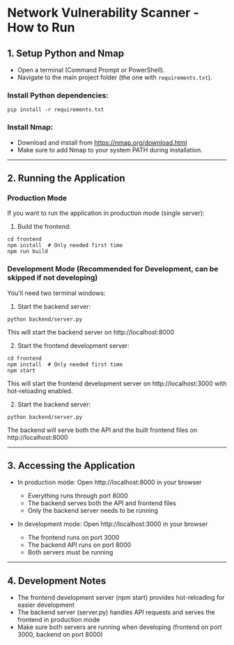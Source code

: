 # Network Vulnerability Scanner - How to Run

## 1. Setup Python and Nmap

- Open a terminal (Command Prompt or PowerShell).
- Navigate to the main project folder (the one with `requirements.txt`).

### Install Python dependencies:
```
pip install -r requirements.txt
```

### Install Nmap:
- Download and install from https://nmap.org/download.html
- Make sure to add Nmap to your system PATH during installation.

---

## 2. Running the Application
### Production Mode
If you want to run the application in production mode (single server):

1. Build the frontend:
```
cd frontend
npm install  # Only needed first time
npm run build
```

### Development Mode (Recommended for Development, can be skipped if not developing)
You'll need two terminal windows:

1. Start the backend server:
```
python backend/server.py
```
This will start the backend server on http://localhost:8000

2. Start the frontend development server:
```
cd frontend
npm install  # Only needed first time
npm start
```
This will start the frontend development server on http://localhost:3000 with hot-reloading enabled.



2. Start the backend server:
```
python backend/server.py
```
The backend will serve both the API and the built frontend files on http://localhost:8000

---

## 3. Accessing the Application
- In production mode: Open http://localhost:8000 in your browser
  - Everything runs through port 8000
  - The backend serves both the API and frontend files
  - Only the backend server needs to be running

- In development mode: Open http://localhost:3000 in your browser
  - The frontend runs on port 3000
  - The backend API runs on port 8000
  - Both servers must be running
  
---

## 4. Development Notes

- The frontend development server (npm start) provides hot-reloading for easier development
- The backend server (server.py) handles API requests and serves the frontend in production mode
- Make sure both servers are running when developing (frontend on port 3000, backend on port 8000)
